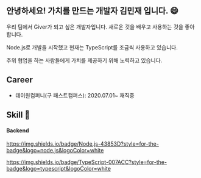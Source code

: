## 안녕하세요! 가치를 만드는 개발자 김민재 입니다. :smile:

우리 팀에서 Giver가 되고 싶은 개발자입니다. 새로운 것을 배우고 사용하는 것을 좋아합니다.

Node.js로 개발을 시작했고 현재는 TypeScript를 조금씩 사용하고 있습니다.

주위 협업을 하는 사람들에게 가치를 제공하기 위해 노력하고 있습니다.

## Career

* 데이원컴퍼니(구 패스트캠퍼스): 2020.07.01~ 재직중

## Skill :hammer: 

#### Backend

https://img.shields.io/badge/Node.js-43853D?style=for-the-badge&logo=node.js&logoColor=white

https://img.shields.io/badge/TypeScript-007ACC?style=for-the-badge&logo=typescript&logoColor=white
